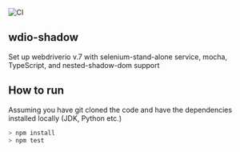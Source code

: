 ![CI](https://github.com/taherkheli/wdio-shadow/workflows/Node.js%20CI/badge.svg?branch=develop)

## wdio-shadow

Set up webdriverio v.7 with selenium-stand-alone service, mocha, TypeScript, and nested-shadow-dom support

## How to run

Assuming you have git cloned the code and have the dependencies installed locally (JDK, Python etc.)

```javascript
> npm install
> npm test
```
